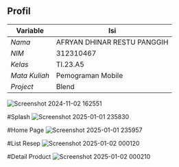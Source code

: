 ## Profil
| Variable | Isi |
| -------- | --- |
| *Nama* | AFRYAN DHINAR RESTU PANGGIH |
| *NIM* | 312310467    |
| *Kelas* | TI.23.A5 |
| *Mata Kuliah* | Pemograman Mobile |
| *Project* | Blend |

![Screenshot 2024-11-02 162551](https://github.com/user-attachments/assets/e931d6b3-b9df-416c-9f8d-addf2af4c205)

#Splash
![Screenshot 2025-01-01 235830](https://github.com/user-attachments/assets/04b23106-a30b-4018-9771-92e1a3927a9a)

#Home Page
![Screenshot 2025-01-01 235957](https://github.com/user-attachments/assets/44ec7a80-8713-4d1d-a2bf-4d08044401a7)

#List Resep
![Screenshot 2025-01-02 000120](https://github.com/user-attachments/assets/409cbf62-e949-4547-92ca-e721c0678df9)

#Detail Product
![Screenshot 2025-01-02 000210](https://github.com/user-attachments/assets/43d51380-3aa6-4c86-ac2c-782894249b3c)
